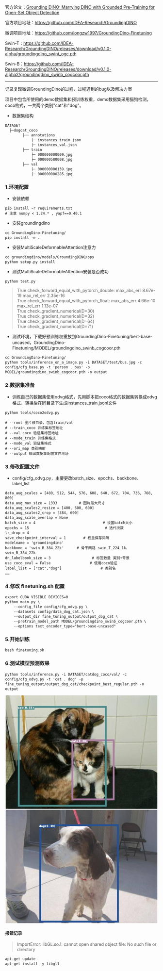 官方论文：[Grounding DINO: Marrying DINO with Grounded Pre-Training for Open-Set Object Detection](https://arxiv.org/pdf/2303.05499)

官方项目地址：https://github.com/IDEA-Research/GroundingDINO

微调项目地址：https://github.com/longzw1997/GroundingDino-Finetuning

Swin-T：https://github.com/IDEA-Research/GroundingDINO/releases/download/v0.1.0-alpha/groundingdino_swint_ogc.pth

Swin-B：https://github.com/IDEA-Research/GroundingDINO/releases/download/v0.1.0-alpha2/groundingdino_swinb_cogcoor.pth

---------------------------------------------

记录复现微调GroundingDino的过程，过程遇到的bug以及解决方案

项目中包含所使用的demo数据集和预训练权重，demo数据集采用猫狗检测，coco格式，一共两个类别"cat"和"dog"。

* 数据集结构
```
DATASET
  ├─dogcat_coco            
        ├── annotations
            ├─ instances_train.json
            ├─ instances_val.json
        ├── train
            ├─ 000000000009.jpg
            ├─ 000000580008.jpg
        ├── val
            ├─ 000000000139.jpg
            ├─ 000000000285.jpg
```
### 1.环境配置
* 安装依赖
```
pip install -r requirements.txt
# 注意 numpy < 1.24.* , yapf==0.40.1
```
* 安装groundingdino
```
cd GroundingDino-Finetuning/
pip install -e .
```
* 安装MultiScaleDeformableAttention注意力 
```
cd groundingdino/models/GroundingDINO/ops
python setup.py install
```
* 测试MultiScaleDeformableAttention安装是否成功
```# GroundingDino-Finetuning/groundingdino/models/GroundingDINO/ops
python test.py
```
>True check_forward_equal_with_pytorch_double: max_abs_err 8.67e-19 max_rel_err 2.35e-16<br>
>True check_forward_equal_with_pytorch_float: max_abs_err 4.66e-10 max_rel_err 1.13e-07<br>
>True check_gradient_numerical(D=30)<br>
>True check_gradient_numerical(D=32)<br>
>True check_gradient_numerical(D=64)<br>
>True check_gradient_numerical(D=71)<br>

* 测试环境，下载好预训练权重放到GroundingDino-Finetuning/bert-base-uncased，GroundingDino-Finetuning/MODEL/groundingdino_swinb_cogcoor.pth
```
cd GroundingDino-Finetuning/
python tools/inference_on_a_image.py -i DATASET/test/bus.jpg -c config/cfg_base.py -t 'person . bus' -p MODEL/groundingdino_swinb_cogcoor.pth -o output
```
### 2.数据集准备
* 训练自己的数据集使用odvg格式，先用脚本把coco格式的数据集转换成odvg格式，转换后在同目录下生成instances_train.jsonl文件
```
python tools/coco2odvg.py

# --root 图片根目录，包含train/val
# --train_coco 训练集标签地址
# --val_coco 验证集标签地址
# --mode_train 训练集格式
# --mode_val 验证集格式
# --ori_map 类别映射
# --output 输出数据集配置文件地址
```
### 3.修改配置文件 
* config/cfg_odvg.py，主要更改batch_size、epochs、backbone、label_list

```
data_aug_scales = [480, 512, 544, 576, 608, 640, 672, 704, 736, 768, 800]
data_aug_max_size = 1333          # 图片最大尺寸
data_aug_scales2_resize = [400, 500, 600]
data_aug_scales2_crop = [384, 600]
data_aug_scale_overlap = None
batch_size = 4                               # 设置batch大小
epochs = 15                                   # 迭代次数
lr_drop = 4
save_checkpoint_interval = 1        # 权重保存间隔
modelname = 'groundingdino'
backbone = 'swin_B_384_22k'      # 骨干网路 swin_T_224_1k、 swin_B_384_22k
dn_labelbook_size = 3                   # 标签数量 类别+背景
use_coco_eval = False                  # 使用coco验证
label_list = ["cat","dog"]                  # 类别名
……
```

### 4.修改 finetuning.sh 配置
```
export CUDA_VISIBLE_DEVICES=0
python main.py \
    --config_file config/cfg_odvg.py \
    --datasets config/data_dog_cat.json \
    --output_dir fine_tuning_output/output_dog_cat \
    --pretrain_model_path MODEL/groundingdino_swinb_cogcoor.pth \
    --options text_encoder_type="bert-base-uncased"
```
### 5.开始训练
```
bash finetuning.sh
```
### 6.测试模型预测效果
```
python tools/inference.py -i DATASET/catdog_coco/val/ -c config/cfg_odvg.py -t 'cat . dog' -p fine_tuning_output/output_dog_cat/checkpoint_best_regular.pth -o output
```
<center class="half">
    <img src="DATASET/test/cat.12176.jpg"><img src="DATASET/test/dog.12340.jpg">
</center >

#### 报错记录
>ImportError: libGL.so.1: cannot open shared object file: No such file or directory
```
apt-get update
apt-get install -y libgl1
```

